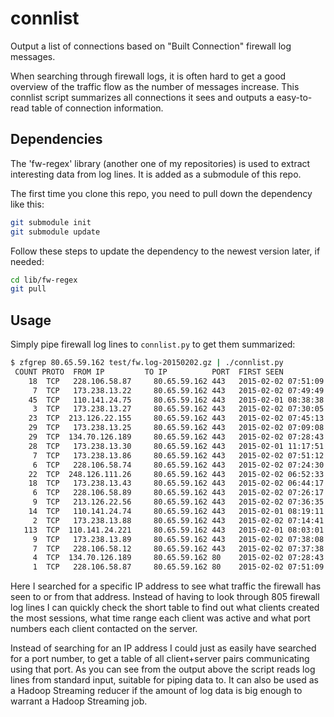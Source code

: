 # connlist
Output a list of connections based on "Built Connection" firewall log messages.

When searching through firewall logs, it is often hard to get a good overview of the traffic flow as the number of messages increase. This connlist script summarizes all connections it sees and outputs a easy-to-read table of connection information.

## Dependencies

The 'fw-regex' library (another one of my repositories) is used to extract interesting data from log lines. It is added as a submodule of this repo.

The first time you clone this repo, you need to pull down the dependency like this:

```bash
git submodule init
git submodule update
```

Follow these steps to update the dependency to the newest version later, if needed:

```bash
cd lib/fw-regex
git pull
```

## Usage

Simply pipe firewall log lines to `connlist.py` to get them summarized:

```bash
$ zfgrep 80.65.59.162 test/fw.log-20150202.gz | ./connlist.py
 COUNT PROTO  FROM IP         TO IP          PORT  FIRST SEEN           LAST SEEN
    18  TCP   228.106.58.87     80.65.59.162 443   2015-02-02 07:51:09  2015-02-02 07:51:41
     7  TCP   173.238.13.22     80.65.59.162 443   2015-02-02 07:49:49  2015-02-02 07:49:50
    45  TCP   110.141.24.75     80.65.59.162 443   2015-02-01 08:38:38  2015-02-02 07:14:16
     3  TCP   173.238.13.27     80.65.59.162 443   2015-02-02 07:30:05  2015-02-02 07:30:09
    23  TCP  213.126.22.155     80.65.59.162 443   2015-02-02 07:45:13  2015-02-02 07:52:04
    29  TCP   173.238.13.25     80.65.59.162 443   2015-02-02 07:09:08  2015-02-02 07:50:21
    29  TCP  134.70.126.189     80.65.59.162 443   2015-02-02 07:28:43  2015-02-02 07:35:51
    28  TCP   173.238.13.30     80.65.59.162 443   2015-02-01 11:17:51  2015-02-01 14:12:58
     7  TCP   173.238.13.86     80.65.59.162 443   2015-02-02 07:51:12  2015-02-02 07:51:16
     6  TCP   228.106.58.74     80.65.59.162 443   2015-02-02 07:24:30  2015-02-02 07:24:30
    22  TCP  248.126.111.26     80.65.59.162 443   2015-02-02 06:52:33  2015-02-02 06:59:58
    18  TCP   173.238.13.43     80.65.59.162 443   2015-02-02 06:44:17  2015-02-02 07:41:32
     6  TCP   228.106.58.89     80.65.59.162 443   2015-02-02 07:26:17  2015-02-02 07:29:34
     9  TCP   213.126.22.56     80.65.59.162 443   2015-02-02 07:36:35  2015-02-02 07:50:34
    14  TCP   110.141.24.74     80.65.59.162 443   2015-02-01 08:19:11  2015-02-01 16:55:54
     2  TCP   173.238.13.88     80.65.59.162 443   2015-02-02 07:14:41  2015-02-02 07:41:30
   113  TCP  110.141.24.221     80.65.59.162 443   2015-02-01 08:03:01  2015-02-01 13:34:21
     9  TCP   173.238.13.89     80.65.59.162 443   2015-02-02 07:38:08  2015-02-02 07:39:55
     7  TCP   228.106.58.12     80.65.59.162 443   2015-02-02 07:37:38  2015-02-02 07:37:39
     4  TCP  134.70.126.189     80.65.59.162 80    2015-02-02 07:28:43  2015-02-02 07:35:13
     1  TCP   228.106.58.87     80.65.59.162 80    2015-02-02 07:51:09  2015-02-02 07:51:09
```

Here I searched for a specific IP address to see what traffic the firewall has seen to or from that address. Instead of having to look through 805 firewall log lines I can quickly check the short table to find out what clients created the most sessions, what time range each client was active and what port numbers each client contacted on the server.

Instead of searching for an IP address I could just as easily have searched for a port number, to get a table of all client+server pairs communicating using that port. As you can see from the output above the script reads log lines from standard input, suitable for piping data to. It can also be used as a Hadoop Streaming reducer if the amount of log data is big enough to warrant a Hadoop Streaming job.


